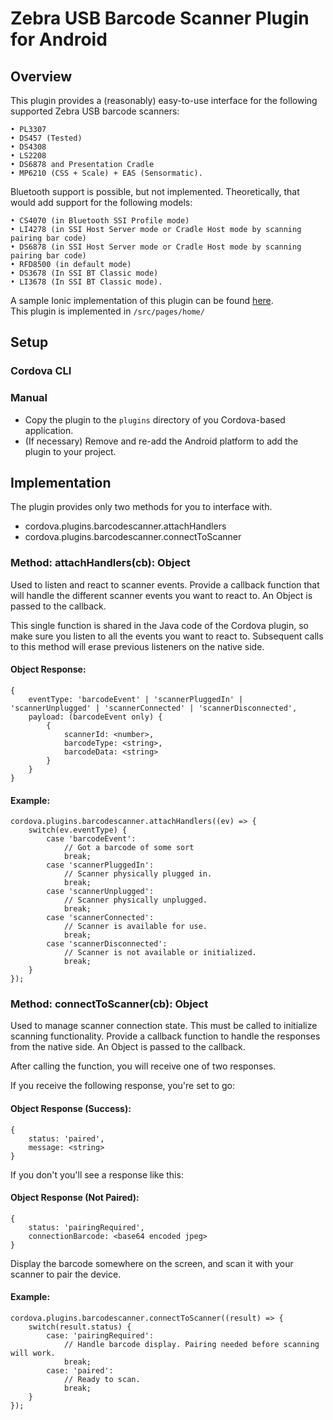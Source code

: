 # Zebra USB Barcode Scanner Plugin for Android

## Overview
This plugin provides a (reasonably) easy-to-use interface for the following supported Zebra USB barcode scanners:
```
• PL3307
• DS457 (Tested)
• DS4308
• LS2208
• DS6878 and Presentation Cradle
• MP6210 (CSS + Scale) + EAS (Sensormatic).
```
Bluetooth support is possible, but not implemented.
Theoretically, that would add support for the following models:
```
• CS4070 (in Bluetooth SSI Profile mode)
• LI4278 (in SSI Host Server mode or Cradle Host mode by scanning pairing bar code)
• DS6878 (in SSI Host Server mode or Cradle Host mode by scanning pairing bar code)
• RFD8500 (in default mode)
• DS3678 (In SSI BT Classic mode)
• LI3678 (In SSI BT Classic mode).
```

A sample Ionic implementation of this plugin can be found [here](https://github.com/michael-may/cordova-zebra-scanner-example).  
This plugin is implemented in `/src/pages/home/`

## Setup
### Cordova CLI

### Manual
- Copy the plugin to the `plugins` directory of you Cordova-based application.
- (If necessary) Remove and re-add the Android platform to add the plugin to your project.

## Implementation
The plugin provides only two methods for you to interface with.
- cordova.plugins.barcodescanner.attachHandlers
- cordova.plugins.barcodescanner.connectToScanner

### Method: attachHandlers(cb): Object
Used to listen and react to scanner events. Provide a callback function that will handle the different scanner events you want to react to. An Object is passed to the callback.

This single function is shared in the Java code of the Cordova plugin, so make sure you listen to all the events you want to react to. Subsequent calls to this method will erase previous listeners on the native side.

#### Object Response:
```
{
	eventType: 'barcodeEvent' | 'scannerPluggedIn' | 'scannerUnplugged' | 'scannerConnected' | 'scannerDisconnected',
	payload: (barcodeEvent only) {
		{
			scannerId: <number>,
			barcodeType: <string>,
			barcodeData: <string>
		}
	}
}
```

#### Example:
```
cordova.plugins.barcodescanner.attachHandlers((ev) => {
	switch(ev.eventType) {
		case 'barcodeEvent':
			// Got a barcode of some sort
			break;
		case 'scannerPluggedIn':
			// Scanner physically plugged in.
			break;
		case 'scannerUnplugged':
			// Scanner physically unplugged.
			break;
		case 'scannerConnected':
			// Scanner is available for use.
			break;
		case 'scannerDisconnected':
			// Scanner is not available or initialized.
			break;
	}
});
```


### Method: connectToScanner(cb): Object
Used to manage scanner connection state. This must be called to initialize scanning functionality. Provide a callback function to handle the responses from the native side. An Object is passed to the callback.

After calling the function, you will receive one of two responses.

If you receive the following response, you're set to go:
#### Object Response (Success):
```
{
	status: 'paired',
	message: <string>
}
```

If you don't you'll see a response like this:
#### Object Response (Not Paired):
```
{
	status: 'pairingRequired',
	connectionBarcode: <base64 encoded jpeg>
}
```
Display the barcode somewhere on the screen, and scan it with your scanner to pair the device.

#### Example:
```
cordova.plugins.barcodescanner.connectToScanner((result) => {
	switch(result.status) {
		case: 'pairingRequired':
			// Handle barcode display. Pairing needed before scanning will work.
			break;
		case: 'paired':
			// Ready to scan.
			break;
	}
});
```

